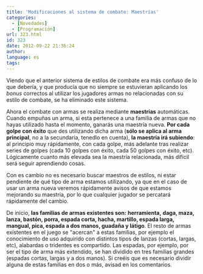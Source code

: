```yaml
---
title: 'Modificaciones al sistema de combate: Maestrías'
categories:
  - [Novedades]
  - [Programación]
url: 323.html
id: 323
date: 2012-09-22 21:36:24
author:
language: es
tags:
---
```


Viendo que el anterior sistema de estilos de combate era más confuso de lo que debería, y que producía que no siempre se estuvieran aplicando los _bonus_ correctos al utilizar los jugadores armas no relacionadas con su estilo de combate, se ha eliminado este sistema.

Ahora el combate con armas se realiza mediante **maestrías** automáticas. Cuando empuñas un arma, si esta pertenece a una familia de armas que no hayas utilizado hasta el momento, ganarás una maestría nueva. **Por cada golpe con éxito** que des utilizando dicha arma (**sólo se aplica al arma principal**, no a la secundaria, tenedlo en cuenta), **la maestría irá subiendo**: al principio muy rápidamente, con cada golpe, más adelante tras realizar series de golpes (cada 10 golpes con éxito, cada 50 golpes con éxito, etc). Lógicamente cuanto más elevada sea la maestría relacionada, más difícil será seguir aprendiendo cosas.

Con es cambio no es necesario buscar maestros de estilos, ni estar pendiente de qué tipo de arma estamos utilizando, ya que en el caso de usar un arma nueva veremos rápidamente avisos de que estamos mejorando su maestría, por lo que cualquier jugador se percatará rápidamente del cambio.

De inicio, **las familias de armas existentes son:** **herramienta,** **daga, maza, lanza, bastón, porra, espada corta, hacha, martillo, espada larga, mangual, pica, espada a dos manos, guadaña y látigo**. El resto de armas existentes en el juego se "acercan" a estas familias, por ejemplo el conocimiento de uso adquirido con distintos tipos de lanzas (cortas, largas, etc), alabardas o tridentes es compartido. Las espadas, por ejemplo, por ser el tipo de arma más extendido, se han dividido en tres familias grandes (espadas cortas, largas y a dos manos). Si creéis que es necesario dividir alguna de estas familias en dos o más, avisad en los comentarios.